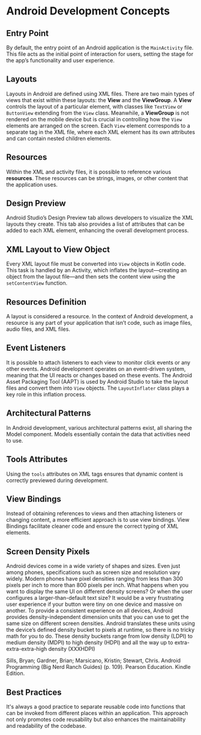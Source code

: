 # Android Development Concepts

## Entry Point

By default, the entry point of an Android application is the `MainActivity` file. This file acts as the initial point of interaction for users, setting the stage for the app’s functionality and user experience.

## Layouts

Layouts in Android are defined using XML files. There are two main types of views that exist within these layouts: the **View** and the **ViewGroup**. A **View** controls the layout of a particular element, with classes like `TextView` or `ButtonView` extending from the `View` class. Meanwhile, a **ViewGroup** is not rendered on the mobile device but is crucial in controlling how the `View` elements are arranged on the screen. Each `View` element corresponds to a separate tag in the XML file, where each XML element has its own attributes and can contain nested children elements.

## Resources

Within the XML and activity files, it is possible to reference various **resources**. These resources can be strings, images, or other content that the application uses.

## Design Preview

Android Studio’s Design Preview tab allows developers to visualize the XML layouts they create. This tab also provides a list of attributes that can be added to each XML element, enhancing the overall development process.

## XML Layout to View Object

Every XML layout file must be converted into `View` objects in Kotlin code. This task is handled by an Activity, which inflates the layout—creating an object from the layout file—and then sets the content view using the `setContentView` function.

## Resources Definition

A layout is considered a resource. In the context of Android development, a resource is any part of your application that isn’t code, such as image files, audio files, and XML files.

## Event Listeners

It is possible to attach listeners to each view to monitor click events or any other events. Android development operates on an event-driven system, meaning that the UI reacts or changes based on these events. The Android Asset Packaging Tool (AAPT) is used by Android Studio to take the layout files and convert them into `View` objects. The `LayoutInflater` class plays a key role in this inflation process.

## Architectural Patterns

In Android development, various architectural patterns exist, all sharing the Model component. Models essentially contain the data that activities need to use.

## Tools Attributes

Using the `tools` attributes on XML tags ensures that dynamic content is correctly previewed during development.

## View Bindings

Instead of obtaining references to views and then attaching listeners or changing content, a more efficient approach is to use view bindings. View Bindings facilitate cleaner code and ensure the correct typing of XML elements.

## Screen Density Pixels

Android devices come in a wide variety of shapes and sizes. Even just among phones, specifications such as screen size and resolution vary widely. Modern phones have pixel densities ranging from less than 300 pixels per inch to more than 800 pixels per inch. What happens when you want to display the same UI on different density screens? Or when the user configures a larger-than-default text size? It would be a very frustrating user experience if your button were tiny on one device and massive on another. To provide a consistent experience on all devices, Android provides density-independent dimension units that you can use to get the same size on different screen densities. Android translates these units using the device’s defined density bucket to pixels at runtime, so there is no tricky math for you to do. These density buckets range from low density (LDPI) to medium density (MDPI) to high density (HDPI) and all the way up to extra-extra-extra-high density (XXXHDPI)

Sills, Bryan; Gardner, Brian; Marsicano, Kristin; Stewart, Chris. Android Programming (Big Nerd Ranch Guides) (p. 109). Pearson Education. Kindle Edition.

## Best Practices

It's always a good practice to separate reusable code into functions that can be invoked from different places within an application. This approach not only promotes code reusability but also enhances the maintainability and readability of the codebase.

